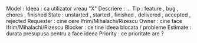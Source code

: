 Model :
  Ideea : ca utilizator vreau "X"
   Descriere : ...
   Tip : feature , bug , chores , finished
   State : unstarted , started , finished , delivered , accepted , rejected
   Requester : cine cere Ifrim/Mihalachi/Rizescu
   Owner : cine face Ifrim/Mihalachi/Rizescu
   Blocker : ce tine ideea blocata / probleme
   Estimate : durata presupusa pentru a face ideea
   Priority : ce prioritate are ?
